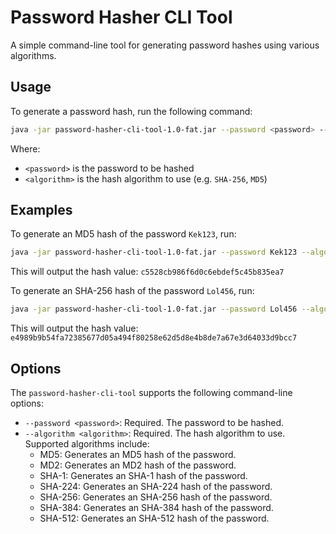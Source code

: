 # Password Hasher CLI Tool

A simple command-line tool for generating password hashes using various algorithms.

## Usage

To generate a password hash, run the following command:

```bash
java -jar password-hasher-cli-tool-1.0-fat.jar --password <password> --algorithm <algorithm>
```

Where:

- `<password>` is the password to be hashed
- `<algorithm>` is the hash algorithm to use (e.g. `SHA-256`, `MD5`)

## Examples

To generate an MD5 hash of the password `Kek123`, run:

```bash
java -jar password-hasher-cli-tool-1.0-fat.jar --password Kek123 --algorithm MD5
```

This will output the hash value: `c5528cb986f6d0c6ebdef5c45b835ea7`

To generate an SHA-256 hash of the password `Lol456`, run:

```bash
java -jar password-hasher-cli-tool-1.0-fat.jar --password Lol456 --algorithm SHA-256
```

This will output the hash value: `e4989b9b54fa72385677d05a494f80258e62d5d8e4b8de7a67e3d64033d9bcc7`

## Options
The `password-hasher-cli-tool` supports the following command-line options:

* `--password <password>`: Required. The password to be hashed.
* `--algorithm <algorithm>`: Required. The hash algorithm to use. Supported algorithms include:
  * MD5: Generates an MD5 hash of the password.
  * MD2: Generates an MD2 hash of the password.
  * SHA-1: Generates an SHA-1 hash of the password.
  * SHA-224: Generates an SHA-224 hash of the password.
  * SHA-256: Generates an SHA-256 hash of the password.
  * SHA-384: Generates an SHA-384 hash of the password.
  * SHA-512: Generates an SHA-512 hash of the password.
